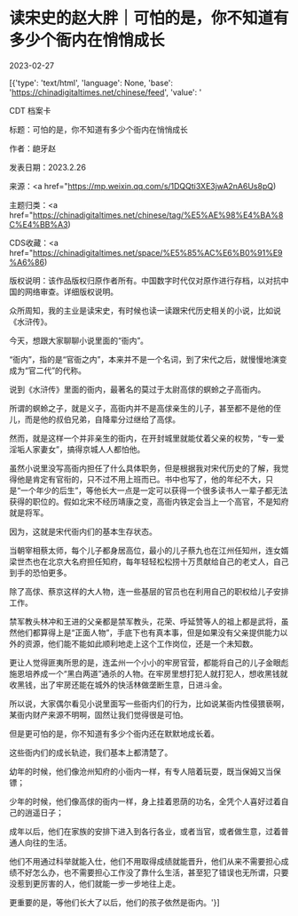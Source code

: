 # 读宋史的赵大胖｜可怕的是，你不知道有多少个衙内在悄悄成长

2023-02-27

[{'type': 'text/html', 'language': None, 'base': 'https://chinadigitaltimes.net/chinese/feed', 'value': '

CDT 档案卡

标题：可怕的是，你不知道有多少个衙内在悄悄成长

作者：龅牙赵

发表日期：2023.2.26

来源：<a href="https://mp.weixin.qq.com/s/1DQQti3XE3jwA2nA6Us8pQ)

主题归类：<a href="https://chinadigitaltimes.net/chinese/tag/%E5%AE%98%E4%BA%8C%E4%BB%A3)

CDS收藏：<a href="https://chinadigitaltimes.net/space/%E5%85%AC%E6%B0%91%E9%A6%86)

版权说明：该作品版权归原作者所有。中国数字时代仅对原作进行存档，以对抗中国的网络审查。详细版权说明。





众所周知，我的主业是读宋史，有时候也读一读跟宋代历史相关的小说，比如说《水浒传》。

今天，想跟大家聊聊小说里面的“衙内”。

“衙内”，指的是“官衙之内”，本来并不是一个名词，到了宋代之后，就慢慢地演变成为“官二代”的代称。

说到《水浒传》里面的衙内，最著名的莫过于太尉高俅的螟蛉之子高衙内。

所谓的螟蛉之子，就是义子，高衙内并不是高俅亲生的儿子，甚至都不是他的侄儿，而是他的叔伯兄弟，自降辈分过继给了高俅。

然而，就是这样一个并非亲生的衙内，在开封城里就能仗着父亲的权势，“专一爱淫垢人家妻女”，搞得京城人人都怕他。

虽然小说里没写高衙内担任了什么具体职务，但是根据我对宋代历史的了解，我觉得他是肯定有官衔的，只不过不用上班而已。书中也写了，他的年纪不大，只是“一个年少的后生”，等他长大一点是一定可以获得一个很多读书人一辈子都无法获得的职位的。假如北宋不经历靖康之变，高衙内铁定会当上一个高官，不是知府就是将军。

因为，这就是宋代衙内们的基本生存状态。

当朝宰相蔡太师，每个儿子都身居高位，最小的儿子蔡九也在江州任知州，连女婿梁世杰也在北京大名府担任知府，每年轻轻松松捞十万贯献给自己的老丈人，自己到手的恐怕更多。

除了高俅、蔡京这样的大人物，连一些基层的官员也在利用自己的职权给儿子安排工作。

禁军教头林冲和王进的父亲都是禁军教头，花荣、呼延赞等人的祖上都是武将，虽然他们都算得上是“正面人物”，手底下也有真本事，但是如果没有父亲提供能力以外的资源，他们能不能如此顺利地走上这个工作岗位，还是一个未知数。

更让人觉得匪夷所思的是，连孟州一个小小的牢房官营，都能将自己的儿子金眼彪施恩培养成一个“黑白两道”通杀的人物。在牢房里想打犯人就打犯人，想收黑钱就收黑钱，出了牢房还能在城外的快活林做垄断生意，日进斗金。

所以说，大家偶尔看见小说里面写一些衙内们的行为，比如说某衙内性侵猥亵啊，某衙内财产来源不明啊，固然让我们觉得很是可怕。

但是更可怕的是，你不知道有多少个衙内还在默默地成长着。

这些衙内们的成长轨迹，我们基本上都清楚了。

幼年的时候，他们像沧州知府的小衙内一样，有专人陪着玩耍，既当保姆又当保镖；

少年的时候，他们像高俅的衙内一样，身上挂着恩荫的功名，全凭个人喜好过着自己的逍遥日子；

成年以后，他们在家族的安排下进入到各行各业，或者当官，或者做生意，过着普通人向往的生活。

他们不用通过科举就能入仕，他们不用取得成绩就能晋升，他们从来不需要担心成绩不好怎么办，也不需要担心工作没了靠什么生活，甚至犯了错误也无所谓，只要没惹到更厉害的人，他们就能一步一步地往上走。

更重要的是，等他们长大了以后，他们的孩子依然是衙内。'}]